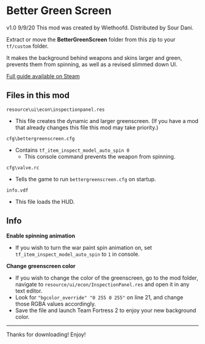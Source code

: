 # Better Green Screen
v1.0 9/9/20
This mod was created by Wiethoofd.
Distributed by Sour Dani.

Extract or move the **BetterGreenScreen** folder from this zip to your `tf/custom` folder.

It makes the background behind weapons and skins larger and green, prevents them from spinning, as well as a revised slimmed down UI.

[Full guide available on Steam](https://steamcommunity.com/sharedfiles/filedetails/?id=2224490198)

## Files in this mod

`resource\ui\econ\inspectionpanel.res` 
- This file creates the dynamic and larger greenscreen.
(If you have a mod that already changes this file this mod may take priority.)

`cfg\bettergreenscreen.cfg`
- Contains `tf_item_inspect_model_auto_spin 0`
    - This console command prevents the weapon from spinning.

`cfg\valve.rc`
- Tells the game to run `bettergreenscreen.cfg` on startup.

`info.vdf`
- This file loads the HUD.

## Info
**Enable spinning animation**
- If you wish to turn the war paint spin animation on, set `tf_item_inspect_model_auto_spin` to `1` in console.

**Change greenscreen color**
- If you wish to change the color of the greenscreen, go to the mod folder, navigate to `resource/ui/econ/InspectionPanel.res` and open it in any text editor.
- Look for `"bgcolor_override" "0 255 0 255"` on line 21, and change those RGBA values accordingly.
- Save the file and launch Team Fortress 2 to enjoy your new background color.

---
Thanks for downloading! Enjoy!

